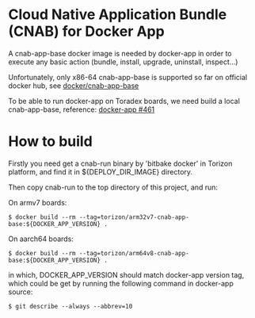 # Cloud Native Application Bundle (CNAB) for Docker App

A cnab-app-base docker image is needed by docker-app in order to execute any basic action (bundle, install, upgrade, uninstall, inspect...)

Unfortunately, only x86-64 cnab-app-base is supported so far on official docker hub, see [docker/cnab-app-base](https://hub.docker.com/r/docker/cnab-app-base)

To be able to run docker-app on Toradex boards, we need build a local cnab-app-base, reference: [docker-app #461](https://github.com/docker/app/issues/461)


# How to build

Firstly you need get a cnab-run binary by 'bitbake docker' in Torizon platform, and find it in ${DEPLOY_DIR_IMAGE} directory.

Then copy cnab-run to the top directory of this project, and run:

On armv7 boards:

```
$ docker build --rm --tag=torizon/arm32v7-cnab-app-base:${DOCKER_APP_VERSION} .
```

On aarch64 boards:

```
$ docker build --rm --tag=torizon/arm64v8-cnab-app-base:${DOCKER_APP_VERSION} .
```

in which, DOCKER_APP_VERSION should match docker-app version tag, which could be get by running the following command in docker-app source:
```
$ git describe --always --abbrev=10
```
